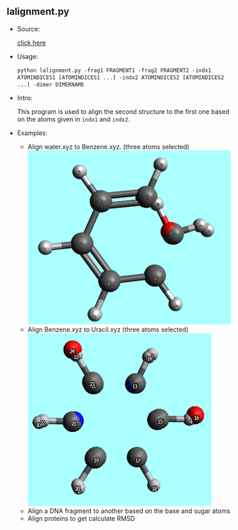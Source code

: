 ## lalignment.py

* Source:

  [click here](https://github.com/leucinw/ComputTools/tree/master/src/lalignment.py)

* Usage:

  ```shell
  python lalignment.py -frag1 FRAGMENT1 -frag2 FRAGMENT2 -indx1 ATOMINDICES1 [ATOMINDICES1 ...] -indx2 ATOMINDICES2 [ATOMINDICES2 ...] -dimer DIMERNAME
  ```

* Intro:

  This program is used to align the second structure to the first one based on the atoms given in `indx1` and `indx2`. 

* Examples:
	
	* Align water.xyz to Benzene.xyz. (three atoms selected)
		![benwater](../data/alignment/benzene-water-align.PNG)
	* Align Benzene.xyz to Uracil.xyz (three atoms selected)
		![benuracil](../data/alignment/benzene-uracil-align.PNG)
	* Align a DNA fragment to another based on the base and sugar atoms
	* Align proteins to get calculate RMSD 